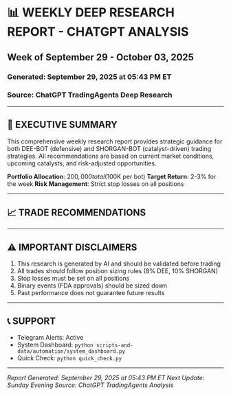 # 📊 WEEKLY DEEP RESEARCH REPORT - CHATGPT ANALYSIS
## Week of September 29 - October 03, 2025
### Generated: September 29, 2025 at 05:43 PM ET
### Source: ChatGPT TradingAgents Deep Research

---

## 🎯 EXECUTIVE SUMMARY

This comprehensive weekly research report provides strategic guidance for both DEE-BOT (defensive) and SHORGAN-BOT (catalyst-driven) trading strategies. All recommendations are based on current market conditions, upcoming catalysts, and risk-adjusted opportunities.

**Portfolio Allocation**: $200,000 total ($100K per bot)
**Target Return**: 2-3% for the week
**Risk Management**: Strict stop losses on all positions

---

## 📈 TRADE RECOMMENDATIONS



---

## ⚠️ IMPORTANT DISCLAIMERS

1. This research is generated by AI and should be validated before trading
2. All trades should follow position sizing rules (8% DEE, 10% SHORGAN)
3. Stop losses must be set on all positions
4. Binary events (FDA approvals) should be sized down
5. Past performance does not guarantee future results

---

## 📞 SUPPORT

- Telegram Alerts: Active
- System Dashboard: `python scripts-and-data/automation/system_dashboard.py`
- Quick Check: `python quick_check.py`

---

*Report Generated: September 29, 2025 at 05:43 PM ET*
*Next Update: Sunday Evening*
*Source: ChatGPT TradingAgents Analysis*
